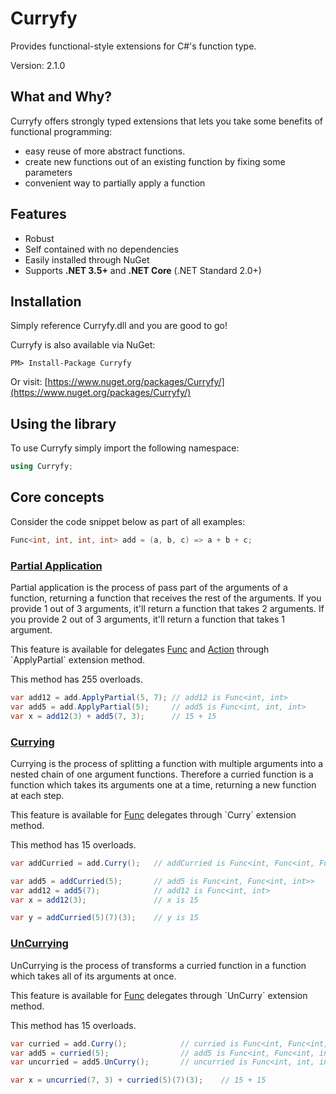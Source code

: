 # Curryfy

Provides functional-style extensions for C#'s function type.

Version: 2.1.0

## What and Why?

Curryfy offers strongly typed extensions that lets you take some benefits of functional programming:

* easy reuse of more abstract functions. 
* create new functions out of an existing function by fixing some parameters
* convenient way to partially apply a function

## Features

* Robust
* Self contained with no dependencies
* Easily installed through NuGet
* Supports **.NET 3.5+** and **.NET Core** (.NET Standard 2.0+)

## Installation

Simply reference Curryfy.dll and you are good to go!

Curryfy is also available via NuGet:

```
PM> Install-Package Curryfy  
```

Or visit: [https://www.nuget.org/packages/Curryfy/](https://www.nuget.org/packages/Curryfy/)

## Using the library

To use Curryfy simply import the following namespace:

```csharp
using Curryfy;
```

## Core concepts

Consider the code snippet below as part of all examples:

```csharp
Func<int, int, int, int> add = (a, b, c) => a + b + c;
```

### [Partial Application](https://en.wikipedia.org/wiki/Partial_application)

Partial application is the process of pass part of the arguments of a function, returning a function that receives the rest of the arguments.
If you provide 1 out of 3 arguments, it'll return a function that takes 2 arguments.
If you provide 2 out of 3 arguments, it'll return a function that takes 1 argument. 

This feature is available for delegates [Func](https://msdn.microsoft.com/pt-br/library/bb549151(v=vs.110).aspx) and [Action](https://msdn.microsoft.com/pt-br/library/018hxwa8(v=vs.110).aspx) through `ApplyPartial` extension method.

This method has 255 overloads.

```csharp
var add12 = add.ApplyPartial(5, 7); // add12 is Func<int, int>
var add5 = add.ApplyPartial(5);     // add5 is Func<int, int, int>
var x = add12(3) + add5(7, 3);      // 15 + 15
```

### [Currying](https://en.wikipedia.org/wiki/Currying)

Currying is the process of splitting a function with multiple arguments into a nested chain of one argument functions.
Therefore a curried function is a function which takes its arguments one at a time, returning a new function at each step.

This feature is available for [Func](https://msdn.microsoft.com/pt-br/library/bb549151(v=vs.110).aspx) delegates through `Curry` extension method.

This method has 15 overloads.

```csharp
var addCurried = add.Curry();   // addCurried is Func<int, Func<int, Func<int, int>>>

var add5 = addCurried(5);       // add5 is Func<int, Func<int, int>>
var add12 = add5(7);            // add12 is Func<int, int>
var x = add12(3);               // x is 15

var y = addCurried(5)(7)(3);    // y is 15
```

### [UnCurrying](https://en.wikipedia.org/wiki/Currying)

UnCurrying is the process of transforms a curried function in a function which takes all of its arguments at once.

This feature is available for [Func](https://msdn.microsoft.com/pt-br/library/bb549151(v=vs.110).aspx) delegates through `UnCurry` extension method.

This method has 15 overloads.

```csharp
var curried = add.Curry();            // curried is Func<int, Func<int, Func<int, int>>>
var add5 = curried(5);                // add5 is Func<int, Func<int, int>>
var uncurried = add5.UnCurry();       // uncurried is Func<int, int, int>

var x = uncurried(7, 3) + curried(5)(7)(3);    // 15 + 15
```
